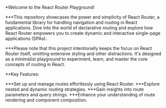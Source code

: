 *Welcome to the React Router Playground!

***This repository showcases the power and simplicity of React Router, a fundamental library for handling navigation and routing in React applications. Dive into the world of declarative routing and explore how React Router empowers you to create dynamic and interactive single-page applications (SPAs).

***Please note that this project intentionally keeps the focus on React Router itself, omitting extensive styling and other distractions. It's designed as a minimalist playground to experiment, learn, and master the core concepts of routing in React.

**Key Features:

***Set up and manage routes effortlessly using React Router.
***Explore nested and dynamic routing strategies.
***Gain insights into route parameters and query strings.
***Enhance your understanding of route rendering and component composition.
